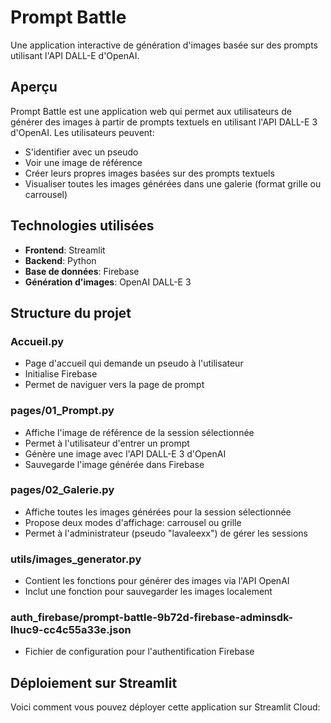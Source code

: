 # Prompt Battle

Une application interactive de génération d'images basée sur des prompts utilisant l'API DALL-E d'OpenAI.

## Aperçu

Prompt Battle est une application web qui permet aux utilisateurs de générer des images à partir de prompts textuels en utilisant l'API DALL-E 3 d'OpenAI. Les utilisateurs peuvent:

- S'identifier avec un pseudo
- Voir une image de référence
- Créer leurs propres images basées sur des prompts textuels
- Visualiser toutes les images générées dans une galerie (format grille ou carrousel)

## Technologies utilisées

- **Frontend**: Streamlit
- **Backend**: Python
- **Base de données**: Firebase
- **Génération d'images**: OpenAI DALL-E 3

## Structure du projet

### Accueil.py
- Page d'accueil qui demande un pseudo à l'utilisateur
- Initialise Firebase
- Permet de naviguer vers la page de prompt

### pages/01_Prompt.py
- Affiche l'image de référence de la session sélectionnée
- Permet à l'utilisateur d'entrer un prompt
- Génère une image avec l'API DALL-E 3 d'OpenAI
- Sauvegarde l'image générée dans Firebase

### pages/02_Galerie.py
- Affiche toutes les images générées pour la session sélectionnée
- Propose deux modes d'affichage: carrousel ou grille
- Permet à l'administrateur (pseudo "lavaleexx") de gérer les sessions

### utils/images_generator.py
- Contient les fonctions pour générer des images via l'API OpenAI
- Inclut une fonction pour sauvegarder les images localement

### auth_firebase/prompt-battle-9b72d-firebase-adminsdk-lhuc9-cc4c55a33e.json
- Fichier de configuration pour l'authentification Firebase

## Déploiement sur Streamlit

Voici comment vous pouvez déployer cette application sur Streamlit Cloud: